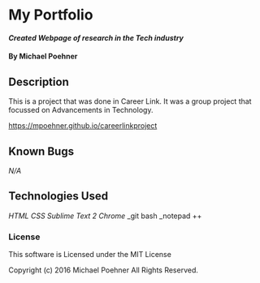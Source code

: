# My Portfolio

#### _Created Webpage of research in the Tech industry_

#### By Michael Poehner

## Description

This is a project that was done in Career Link. It was a group project that focussed on Advancements in Technology.


https://mpoehner.github.io/careerlinkproject
## Known Bugs

_N/A_

## Technologies Used

_HTML_
_CSS_
_Sublime Text 2_
_Chrome_
_git bash
_notepad ++

### License

This software is Licensed under the MIT License



Copyright (c) 2016 Michael Poehner All Rights Reserved.